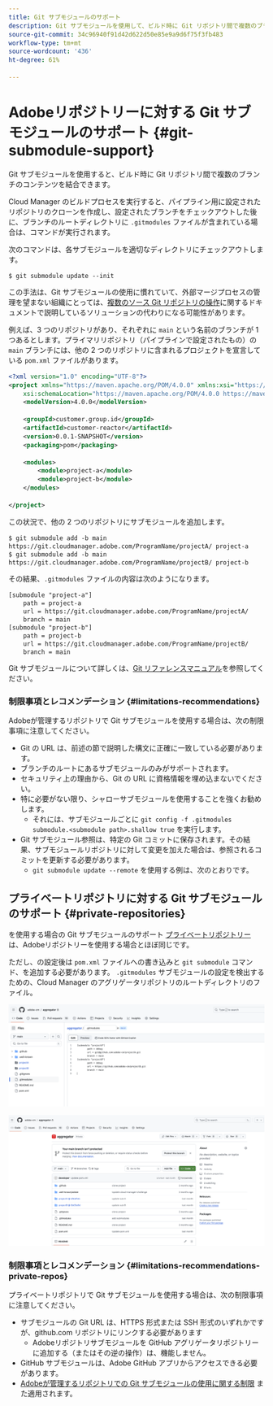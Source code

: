 ```yaml
---
title: Git サブモジュールのサポート
description: Git サブモジュールを使用して、ビルド時に Git リポジトリ間で複数のブランチのコンテンツを結合する方法について説明します。
source-git-commit: 34c96940f91d42d622d50e85e9a9d6f75f3fb483
workflow-type: tm+mt
source-wordcount: '436'
ht-degree: 61%

---
```



# Adobeリポジトリーに対する Git サブモジュールのサポート {#git-submodule-support}

Git サブモジュールを使用すると、ビルド時に Git リポジトリ間で複数のブランチのコンテンツを結合できます。

Cloud Manager のビルドプロセスを実行すると、パイプライン用に設定されたリポジトリのクローンを作成し、設定されたブランチをチェックアウトした後に、ブランチのルートディレクトリに `.gitmodules` ファイルが含まれている場合は、コマンドが実行されます。

次のコマンドは、各サブモジュールを適切なディレクトリにチェックアウトします。

```
$ git submodule update --init
```

この手法は、Git サブモジュールの使用に慣れていて、外部マージプロセスの管理を望まない組織にとっては、[複数のソース Git リポジトリの操作](/help/implementing/cloud-manager/managing-code/working-with-multiple-source-git-repositories.md)に関するドキュメントで説明しているソリューションの代わりになる可能性があります。

例えば、3 つのリポジトリがあり、それぞれに `main` という名前のブランチが 1 つあるとします。プライマリリポジトリ（パイプラインで設定されたもの）の `main` ブランチには、他の 2 つのリポジトリに含まれるプロジェクトを宣言している `pom.xml` ファイルがあります。

```xml
<?xml version="1.0" encoding="UTF-8"?>
<project xmlns="https://maven.apache.org/POM/4.0.0" xmlns:xsi="https://www.w3.org/2001/XMLSchema-instance"
    xsi:schemaLocation="https://maven.apache.org/POM/4.0.0 https://maven.apache.org/maven-v4_0_0.xsd">
    <modelVersion>4.0.0</modelVersion>
   
    <groupId>customer.group.id</groupId>
    <artifactId>customer-reactor</artifactId>
    <version>0.0.1-SNAPSHOT</version>
    <packaging>pom</packaging>
   
    <modules>
        <module>project-a</module>
        <module>project-b</module>
    </modules>
   
</project>
```

この状況で、他の 2 つのリポジトリにサブモジュールを追加します。

```shell
$ git submodule add -b main https://git.cloudmanager.adobe.com/ProgramName/projectA/ project-a
$ git submodule add -b main https://git.cloudmanager.adobe.com/ProgramName/projectB/ project-b
```

その結果、`.gitmodules` ファイルの内容は次のようになります。

```text
[submodule "project-a"]
    path = project-a
    url = https://git.cloudmanager.adobe.com/ProgramName/projectA/
    branch = main
[submodule "project-b"]
    path = project-b
    url = https://git.cloudmanager.adobe.com/ProgramName/projectB/
    branch = main
```

Git サブモジュールについて詳しくは、[Git リファレンスマニュアル](https://git-scm.com/book/ja/v2/Git-Tools-Submodules)を参照してください。

### 制限事項とレコメンデーション {#limitations-recommendations}

Adobeが管理するリポジトリで Git サブモジュールを使用する場合は、次の制限事項に注意してください。

* Git の URL は、前述の節で説明した構文に正確に一致している必要があります。
* ブランチのルートにあるサブモジュールのみがサポートされます。
* セキュリティ上の理由から、Git の URL に資格情報を埋め込まないでください。
* 特に必要がない限り、シャローサブモジュールを使用することを強くお勧めします。
   * それには、サブモジュールごとに `git config -f .gitmodules submodule.<submodule path>.shallow true` を実行します。
* Git サブモジュール参照は、特定の Git コミットに保存されます。その結果、サブモジュールリポジトリに対して変更を加えた場合は、参照されるコミットを更新する必要があります。
   * `git submodule update --remote` を使用する例は、次のとおりです。

## プライベートリポジトリに対する Git サブモジュールのサポート {#private-repositories}

を使用する場合の Git サブモジュールのサポート [プライベートリポジトリー](private-repositories.md) は、Adobeリポジトリーを使用する場合とほぼ同じです。

ただし、の設定後は `pom.xml` ファイルへの書き込みと `git submodule` コマンド、を追加する必要があります。 `.gitmodules` サブモジュールの設定を検出するための、Cloud Manager のアグリゲータリポジトリのルートディレクトリのファイル。

![.gitmodules ファイル](assets/gitmodules.png)

![集約](assets/aggregator.png)

### 制限事項とレコメンデーション {#limitations-recommendations-private-repos}

プライベートリポジトリで Git サブモジュールを使用する場合は、次の制限事項に注意してください。

* サブモジュールの Git URL は、HTTPS 形式または SSH 形式のいずれかですが、github.com リポジトリにリンクする必要があります
   * Adobeリポジトリサブモジュールを GitHub アグリゲータリポジトリーに追加する（またはその逆の操作）は、機能しません。
* GitHub サブモジュールは、Adobe GitHub アプリからアクセスできる必要があります。
* [Adobeが管理するリポジトリでの Git サブモジュールの使用に関する制限](#limitations-recommendations) また適用されます。
